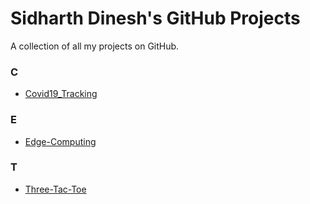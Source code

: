 # Sidharth Dinesh's GitHub Projects
A collection of all my projects on GitHub.

### C
- <a href="https://github.com/Sidharth-Dinesh/Covid19_Tracking">Covid19_Tracking</a>

### E
- <a href="https://github.com/Sidharth-Dinesh/Edge-Computing">Edge-Computing</a>

### T
- <a href="https://github.com/Sidharth-Dinesh/three-tac-toe">Three-Tac-Toe</a>
